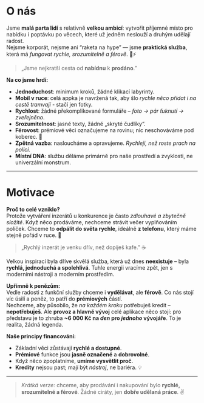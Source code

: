 # O nás

Jsme **malá parta lidí** s relativně **velkou ambicí**: vytvořit příjemné místo pro nabídku i poptávku po věcech, které už jedněm neslouží a druhým udělají radost.  
Nejsme korporát, nejsme ani “raketa na hype” — jsme **praktická služba**, která má *fungovat rychle, srozumitelně a férově*. 📱⚡️

> „Jsme nejkratší cesta od **nabídnu** k **prodáno**.”

**Na co jsme hrdí:**

- **Jednoduchost**: minimum kroků, žádné klikací labyrinty.  
- **Mobil v ruce**: celá appka je navržená tak, aby šlo *rychle něco přidat i na cestě tramvají* - stačí jen fotky.  
- **Rychlost**: žádné překomplikované formuláře – *foto → pár ťuknutí → zveřejněno*.  
- **Srozumitelnost**: jasné texty, žádné „skryté čudlíky“.  
- **Férovost**: prémiové věci označujeme na rovinu; nic neschováváme pod koberec. 🤝  
- **Zpětná vazba**: nasloucháme a opravujeme. *Rychleji, než roste prach na polici.*  
- **Místní DNA**: službu děláme primárně pro naše prostředí a zvyklosti, ne univerzální monstrum.

---

# Motivace

**Proč to celé vzniklo?**  
Protože vytváření inzerátů u konkurence je často *zdlouhavé a zbytečně složité*. Když něco prodáváme, nechceme strávit večer vyplňováním políček. Chceme to **odpálit do světa rychle**, ideálně **z telefonu**, který máme stejně pořád v ruce. 📸

> „Rychlý inzerát je venku dřív, než dopiješ kafe.” ☕️

Velkou inspirací byla dříve skvělá služba, která už dnes **neexistuje** – byla **rychlá, jednoduchá a spolehlivá**. Tuhle energii vracíme zpět, jen s moderními nástroji a moderním prostředím.

**Upřímně k penězům:**  
Vedle radosti z funkční služby chceme i **vydělávat**, ale **férově**. Co nás stojí víc úsilí a peněz, to patří do **prémiových** částí.  
Nechceme, aby působilo, že *na každém kroku* potřebuješ kredit – **nepotřebuješ**. Ale **provoz a hlavně vývoj** celé aplikace něco stojí: pro představu je to zhruba **~6 000 Kč na _den_ pro _jednoho_ vývojáře**. To je realita, žádná legenda.

**Naše principy financování:**

- Základní věci zůstávají **rychlé a dostupné**.  
- **Prémiové** funkce jsou **jasně označené** a **dobrovolné**.  
- Když něco zpoplatníme, **umíme vysvětlit proč**.  
- **Kredity** nejsou past; mají být *nástroj*, ne bariéra. 💡

---

> *Krátká verze:* chceme, aby prodávání i nakupování bylo **rychlé, srozumitelné a férové**. Žádné ciráty, jen **dobře udělaná práce**. ✌️
